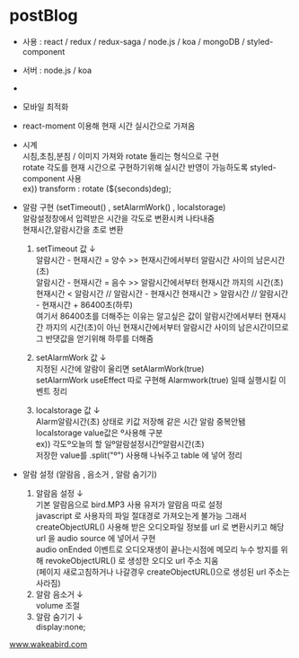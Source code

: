 # postBlog

- 사용 : react / redux / redux-saga / node.js / koa / mongoDB / styled-component
- 서버 : node.js / koa
- 
- 모바일 최적화
- react-moment 이용해 현재 시간 실시간으로 가져옴  

- 시계  
시침,초침,분침 / 이미지 가져와 rotate 돌리는 형식으로 구현  
rotate 각도를 현재 시간으로 구현하기위해 실시간 반영이 가능하도록 styled-component 사용    
ex)) transform : rotate (${seconds)deg);  


- 알람 구현 (setTimeout() , setAlarmWork() , localstorage)   
   알람설정창에서 입력받은 시간을 각도로 변환시켜 나타내줌   
   현재시간,알람시간을 초로 변환        

   1. setTimeout 값 ↓                                                                                                                                                     
   알람시간 - 현재시간 = 양수 >> 현재시간에서부터 알람시간 사이의 남은시간(초)   
   알람시간 - 현재시간 = 음수 >> 알람시간에서부터 현재시간 까지의 시간(초)
   현재시간 < 알람시간 // 알람시간 - 현재시간
   현재시간 > 알람시간 // 알람시간 - 현재시간 + 86400초(하루)   
   여기서 86400초를 더해주는 이유는 알고싶은 값이 알람시간에서부터 현재시간 까지의 시간(초)이 아닌 현재시간에서부터 알람시간 사이의 남은시간이므로 그 반댓값을 얻기위해 하루를 더해줌    

   2. setAlarmWork 값 ↓  
      지정된 시간에 알람이 울리면 setAlarmWork(true)  
      setAlarmWork useEffect 따로 구현해  Alarmwork(true) 일때 실행시킬 이벤트 정리  

   3. localstorage 값 ↓  
      Alarm알람시간(초) 상태로 키값 저장해 같은 시간 알람 중복안됌  
      localstorage value값은 º사용해 구분  
      ex)) 각도º오늘의 할 일º알람설정시간º알람시간(초)   
      저장한 value를 .split("º") 사용해 나눠주고 table 에 넣어 정리   


- 알람 설정 (알람음 , 음소거 , 알람 숨기기)  
   1. 알람음 설정 ↓    
      기본 알람음으로 bird.MP3 사용 
      유저가 알람음 따로 설정  
      javascript 로 사용자의 파일 절대경로 가져오는게 불가능 
      그래서 createObjectURL() 사용해 받은 오디오파일 정보를 url 로 변환시키고 해당 url 을 audio source 에 넣어서 구현   
      audio onEnded 이벤트로 오디오재생이 끝나는시점에 메모리 누수 방지를 위해 revokeObjectURL() 로 생성한 오디오 url 주소 지움   
      (페이지 새로고침하거나 나갈경우 createObjectURL()으로 생성된 url 주소는 사라짐)   
   2. 알람 음소거 ↓    
      volume 조절   
   3. 알람 숨기기 ↓    
      display:none;  





www.wakeabird.com

